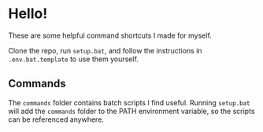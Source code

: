 # Hello!

These are some helpful command shortcuts I made for myself.

Clone the repo, run `setup.bat`, and follow the instructions in
`.env.bat.template` to use them yourself.

## Commands

The `commands` folder contains batch scripts I find useful.
Running `setup.bat` will add the `commands` folder to the PATH environment variable, so the scripts can be referenced anywhere.
